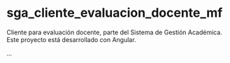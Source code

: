 # sga_cliente_evaluacion_docente_mf

Cliente para evaluación docente, parte del Sistema de Gestión Académica. Este proyecto está desarrollado con Angular.

...
